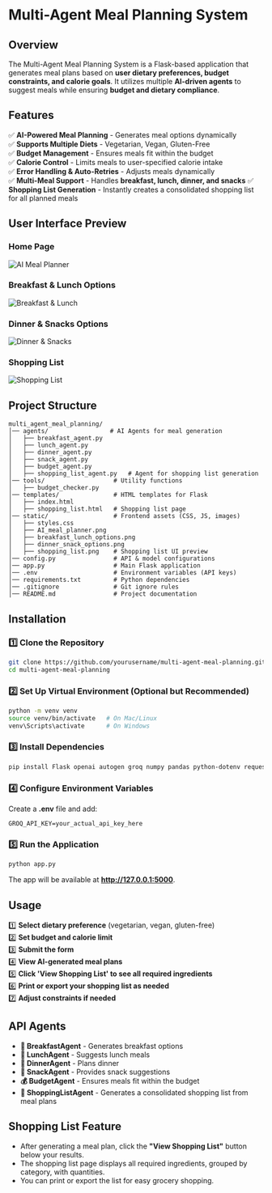 # Multi-Agent Meal Planning System

## Overview
The Multi-Agent Meal Planning System is a Flask-based application that generates meal plans based on **user dietary preferences, budget constraints, and calorie goals**. It utilizes multiple **AI-driven agents** to suggest meals while ensuring **budget and dietary compliance**.

## Features
✅ **AI-Powered Meal Planning** - Generates meal options dynamically  
✅ **Supports Multiple Diets** - Vegetarian, Vegan, Gluten-Free  
✅ **Budget Management** - Ensures meals fit within the budget  
✅ **Calorie Control** - Limits meals to user-specified calorie intake  
✅ **Error Handling & Auto-Retries** - Adjusts meals dynamically  
✅ **Multi-Meal Support** - Handles **breakfast, lunch, dinner, and snacks**
✅ **Shopping List Generation** - Instantly creates a consolidated shopping list for all planned meals

## User Interface Preview
### **Home Page**
![AI Meal Planner](static/AI_meal_planner.png)

### **Breakfast & Lunch Options**
![Breakfast & Lunch](static/breakfast_lunch_options.png)

### **Dinner & Snacks Options**
![Dinner & Snacks](static/dinner_snack_options.png)

### **Shopping List**
![Shopping List](static/shopping_list.png)

## Project Structure
```
multi_agent_meal_planning/
│── agents/                 # AI Agents for meal generation
│   ├── breakfast_agent.py
│   ├── lunch_agent.py
│   ├── dinner_agent.py
│   ├── snack_agent.py
│   ├── budget_agent.py
│   ├── shopping_list_agent.py   # Agent for shopping list generation
│── tools/                   # Utility functions
│   ├── budget_checker.py
│── templates/               # HTML templates for Flask
│   ├── index.html
│   ├── shopping_list.html   # Shopping list page
│── static/                  # Frontend assets (CSS, JS, images)
│   ├── styles.css
│   ├── AI_meal_planner.png
│   ├── breakfast_lunch_options.png
│   ├── dinner_snack_options.png
│   ├── shopping_list.png    # Shopping list UI preview
│── config.py                # API & model configurations
│── app.py                   # Main Flask application
│── .env                     # Environment variables (API keys)
│── requirements.txt         # Python dependencies
│── .gitignore               # Git ignore rules
│── README.md                # Project documentation
```

## Installation
### 1️⃣ Clone the Repository
```sh
git clone https://github.com/yourusername/multi-agent-meal-planning.git
cd multi-agent-meal-planning
```

### 2️⃣ Set Up Virtual Environment (Optional but Recommended)
```sh
python -m venv venv
source venv/bin/activate   # On Mac/Linux
venv\Scripts\activate      # On Windows
```

### 3️⃣ Install Dependencies
```sh
pip install Flask openai autogen groq numpy pandas python-dotenv requests tqdm
```

### 4️⃣ Configure Environment Variables
Create a **.env** file and add:
```
GROQ_API_KEY=your_actual_api_key_here
```

### 5️⃣ Run the Application
```sh
python app.py
```
The app will be available at **http://127.0.0.1:5000**.

## Usage
1️⃣ **Select dietary preference** (vegetarian, vegan, gluten-free)  
2️⃣ **Set budget and calorie limit**  
3️⃣ **Submit the form**  
4️⃣ **View AI-generated meal plans**  
5️⃣ **Click 'View Shopping List' to see all required ingredients**  
6️⃣ **Print or export your shopping list as needed**  
7️⃣ **Adjust constraints if needed**  

## API Agents
- **🥞 BreakfastAgent** - Generates breakfast options
- **🍛 LunchAgent** - Suggests lunch meals
- **🍲 DinnerAgent** - Plans dinner
- **🍎 SnackAgent** - Provides snack suggestions
- **💰 BudgetAgent** - Ensures meals fit within the budget
- **🛒 ShoppingListAgent** - Generates a consolidated shopping list from meal plans

## Shopping List Feature
- After generating a meal plan, click the **"View Shopping List"** button below your results.
- The shopping list page displays all required ingredients, grouped by category, with quantities.
- You can print or export the list for easy grocery shopping.